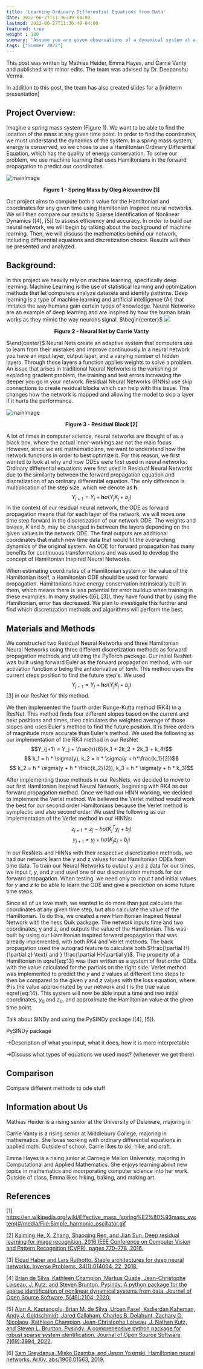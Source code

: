 ```yaml
---
title: 'Learning Ordinary Differential Equations from Data'
date: 2022-06-27T11:36:49-04:00
lastmod: 2022-06-27T11:36:49-04:00
featured: true
weight : 100
summary: 'Assume you are given observations of a dynamical system at a few time points and want to learn its underlying ODE. Problems like this are abundant in scientific applications and there are several machine learning approaches to this problem. One approach with soaring popularity is called Neural ODEs, that is, ODEs whose dynamics are trainable neural networks, which makes them very flexible. Another approach that does not rely on neural networks and thus can yield a more interpretable result is called sparse identification of nonlinear dynamics (SINDy). The goal of this project is to compare the advantages and disadvantages of both of these (and perhaps other) approaches experimentally and mathematically. One particular aspect we will investigate is how ODE properties like stability and stiffness impact the effectiveness of the learning process.'
tags: ["Summer 2022"]
---
```

<!--more-->
<!-- --- -->
<!-- # Emory REU Learn ODE:   -->

<!--Starting new section-->
<!-- --- -->

This post was written by Mathias Heider, Emma Hayes, and Carrie Vanty and published with minor edits. The team was advised by Dr. Deepanshu Verma.

In addition to this post, the team has also created slides for a [midterm presentation]



## Project Overview: 
Imagine a spring mass system (Figure 1). We want to be able to find the location of the mass at any given time point. In order to find the coordinates, we must understand the dynamics of the system. In a spring mass system, energy is conserved, so we chose to use a Hamiltonian Ordinary Differential Equation, which has the quality of energy conservation. To solve our problem, we use machine learning that uses Hamiltonians in the forward propagation to predict our coordinates.

![mainImage](images/Simple_harmonic_oscillator.gif "Figure 1")
<figcaption align = "center"><b>Figure 1 - Spring Mass by Oleg Alexandrov [1]</b></figcaption>

Our project aims to compute both a value for the Hamiltonian and coordinates for any given time using Hamiltonian Inspired neural networks. We will then compare our results to Sparse Identification of Nonlinear Dynamics ([4], [5]) to assess efficiency and accuracy. In order to build our neural network, we will begin by talking about the background of machine learning. Then, we will discuss the mathematics behind our network, including differential equations and discretization choice. Results will then be presented and analyzed.



## Background: 
In this project we heavily rely on machine learning, specifically deep learning. Machine Learning is the use of statistical learning and optimization methods that let computers analyze datasets and identify patterns. Deep learning is a type of machine learning and artificial intelligence (AI) that imitates the way humans gain certain types of knowledge. Neural Networks are an example of deep learning and are inspired by how the human brain works as they mimic the way neurons signal. 
$\begin{center}$
 <img src="https://en.wikipedia.org/wiki/Effective_mass_(spring%E2%80%93mass_system)#/media/File:Simple_harmonic_oscillator.gif"  class="aligncenter"/>
 <figcaption align = "center"><b>Figure 2 - Neural Net by Carrie Vanty </b></figcaption>

$\end{center}$
Neural Nets create an adaptive system that computers use to learn from their mistakes and improve continuously.In a neural network you have an input layer, output layer, and a varying number of hidden layers. Through these layers a function applies weights to solve a problem.  An issue that arises in traditional Neural Networks is the vanishing or exploding gradient problem, the training and test errors increasing the deeper you go in your network. Residual Neural Networks (RNNs) use skip connections to create residual blocks which can help with this issue. This changes how the network is mapped and allowing the model to skip a layer if it hurts the performance.

![mainImage](images/Residual-Block.png "Residual Block")
<figcaption align = "center"><b>Figure 3 - Residual Block [2] </b></figcaption>

A lot of times in computer science, neural networks are thought of as a black box, where the actual inner-workings are not the main focus. However, since we are mathematicians, we want to understand how the network functions in order to best optimize it. For this reason, we first wanted to look at why and how ODEs were first used in neural networks. Ordinary differential equations were first used in Residual Neural Networks due to the similarity between the forward propagation equation and discretization of an ordinary differential equation. The only difference is multiplication of the step size, which we denote as $\mathbf{h}$. 
$$Y_{j+1} = Y_j + \mathbf{h}\sigma(Y_j  K_j + b_j)$$
In the context of our residual neural network, the ODE as forward propagation means that for each layer of the network, we will move one time step forward in the discretization of our network ODE. The weights and biases, $K$ and $b$, may be changed in between the layers depending on the given values in the network ODE. The final outputs are additional coordinates that match new time data that would fit the overarching dynamics of the original system. An ODE for forward propagation has many benefits for continuous transformations and was used to develop the concept of Hamiltonian Inspired Neural Networks.

When estimating coordinates of a Hamiltonian system or the value of the Hamiltonian itself, a Hamiltonian ODE should be used for forward propagation. Hamiltonians have energy conservation intrinsically built in them, which means there is less potential for error buildup when training in these examples. In many studies ([6], [3]), they have found that by using the Hamiltonian, error has decreased. We plan to investigate this further and find which discretization methods and algorithms will perform the best.





## Materials and Methods

We constructed two Residual Neural Networks and three Hamiltonian Neural Networks using three different discretization methods as forward propagation methods and utilizing the PyTorch package. Our initial ResNet was built using forward Euler as the forward propagation method, with our activation function $\sigma$ being the antiderivative of $tanh$. This method uses the current steps position to find the future step's. We used $$Y_{j+1} = Y_j + \mathbf{h}\sigma(Y_j  K_j + b_j)$$ [3] in our ResNet for this method.

We then implemented the fourth order Runge-Kutta method (RK4) in a ResNet. This method
finds four different slopes based on the current and next positions and times, then calculates
the weighted average of those slopes and uses Euler's method to find the future position. It
is three orders of magnitude more accurate than Euler's method. We used the following as our 
implementation of the RK4 method in our ResNet
$$Y_{j+1} = Y_j + \frac{h}{6}(k_1 + 2k_2 + 2k_3 + k_4)$$
$$ k_1 = h * \sigma(y), k_2 = h * \sigma(y + h*\frac{k_1}{2})$$
$$ k_2 = h * \sigma(y + h * \frac{k_2}{2}), k_3 = h * \sigma(y + h * k_3)$$


After implementing those methods in our ResNets, we decided to move to our first Hamiltonian Inspired Neural Network, beginning with RK4 as our forward propagation method. Once we had our HINN working, we decided to implement the Verlet method. We believed the Verlet method would work the best for our second order Hamiltonians because the Verlet method is symplectic and also second order.
We used the following as our implementation of the Verlet method in our HINNs:
$$z_{j + 1} = z_j - h\sigma(K_j^T y_j + b_j)$$ 
$$y_{j+1} = y_j + h\sigma(K_j z_j + b_j)$$

In our ResNets and HINNs with their respective discretization methods, we had our network learn the y and z values for our Hamiltonian ODEs 
from time data. To train our Neural Networks to output y and z data for our times, we input $t$, $y$, and $z$ and used one of our discretization 
methods for our forward propagation. When testing, we need only to input $t$ and initial values for $y$ and $z$ to be able to learn the ODE and give 
a prediction on some future time steps.


Since all of us love math, we wanted to do more than just calculate the coordinates at any given time step, but also calculate the value of the 
Hamiltonian. To do this, we created a new Hamiltonian Inspired Neural Network with the hess Quik package. The network inputs time and two 
coordinates, y and z, and outputs the value of the Hamiltonian. This was built by using our Hamiltonian inspired forward propagation that was 
already implemented, with both RK4 and Verlet methods. The back propagation used the autograd feature to calculate both $\frac{\partial H}{\partial z} \text{ and } \frac{\partial H}{\partial y}$. The 
property of a Hamiltonian in eqref{eq:13} was then written as a system of first order ODEs with the value calculated for the partials on the right 
side. Verlet method was implemented to predict the $y$ and $z$ values at different time steps to then be compared to the given 
$y \text{ and } z$ values with the loss equation, where $\theta$ is the value approximated by our network and $t$ is the true 
value eqref{eq:14}. This system will now be able input a time and two initial coordinates, $y_0$ and $z_0$, and approximate the Hamiltonian value 
at the given time point.


Talk about SINDy and using the PySINDy package ([4], [5]).

PySINDy package

->Description of what you input, what it does, how it is more interpretable 

->Discuss what types of equations we used most? (whenever we get there)


## Comparison
Compare different methods to ode stuff

## Information about Us
Mathias Heider is a rising senior at the University of Delaware, majoring in 

Carrie Vanty is a rising senior at Middlebury College, majoring in mathematics. She loves working with ordinary differential equations in applied math. Outside of school, Carrie likes to ski, hike, and craft.

Emma Hayes is a rising junior at Carnegie Mellon University, majoring in Computational and Applied Mathematics. She enjoys learning about new topics in mathematics and incorporating computer science into her work. Outside of class, Emma likes hiking, baking, and making art.

## References
[1] https://en.wikipedia.org/wiki/Effective_mass_(spring%E2%80%93mass_system)#/media/File:Simple_harmonic_oscillator.gif

[2] [Kaiming He, X. Zhang, Shaoqing Ren, and Jian Sun. Deep residual learning for image recognition. 2016 IEEE Conference on Computer Vision and Pattern Recognition (CVPR), pages 770–778, 2016.](https://arxiv.org/abs/1512.03385)

[3] [Eldad Haber and Lars Ruthotto. Stable architectures for deep neural networks. Inverse Problems, 34(1):014004, 22, 2018.](https://arxiv.org/abs/1705.03341)

[4] [Brian de Silva, Kathleen Champion, Markus Quade, Jean-Christophe Loiseau, J. Kutz, and Steven Brunton. Pysindy: A python package for the sparse identification of nonlinear dynamical systems from data. Journal of Open Source Software, 5(49):2104, 2020.](https://doi.org/10.21105/joss.02104)

[5] [Alan A. Kaptanoglu, Brian M. de Silva, Urban Fasel, Kadierdan Kaheman, Andy J. Goldschmidt, Jared Callaham, Charles B. Delahunt, Zachary G. Nicolaou, Kathleen Champion, Jean-Christophe Loiseau, J. Nathan Kutz, and Steven L. Brunton. Pysindy: A comprehensive python package for robust sparse system identification. Journal of Open Source Software, 7(69):3994, 2022.](https://doi.org/10.21105/joss.03994)

[6] [Sam Greydanus, Misko Dzamba, and Jason Yosinski. Hamiltonian neural networks. ArXiv, abs/1906.01563, 2019.](https://arxiv.org/abs/1906.01563)
